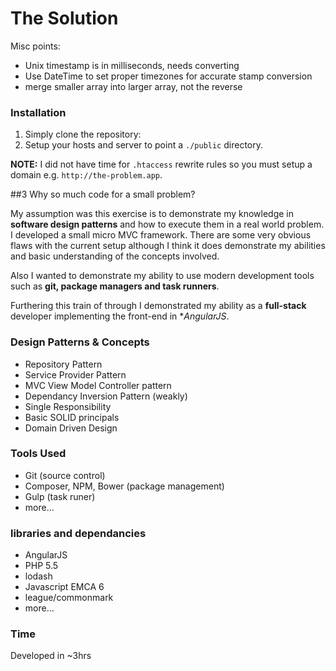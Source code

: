 # The Solution

Misc points:

* Unix timestamp is in milliseconds, needs converting
* Use DateTime to set proper timezones for accurate stamp conversion
* merge smaller array into larger array, not the reverse

### Installation

1. Simply clone the repository: 
2. Setup your hosts and server to point a `./public` directory.

**NOTE:** I did not have time for `.htaccess` rewrite rules so you must setup a domain e.g. `http://the-problem.app`.

##3 Why so much code for a small problem?

My assumption was this exercise is to demonstrate my knowledge in **software design patterns** and how to execute them in a real world problem. I developed a small micro MVC framework. There are some very obvious flaws with the current setup although I think it does demonstrate my abilities and basic understanding of the concepts involved.

Also I wanted to demonstrate my ability to use modern development tools such as **git, package managers and task runners**.

Furthering this train of  through I demonstrated my ability as a **full-stack** developer implementing the front-end in **AngularJS*.

### Design Patterns & Concepts

* Repository Pattern
* Service Provider Pattern
* MVC View Model Controller pattern
* Dependancy Inversion Pattern (weakly)
* Single Responsibility
* Basic SOLID principals
* Domain Driven Design

### Tools Used

* Git (source control)
* Composer, NPM, Bower (package management)
* Gulp (task runer)
* more...

### libraries and dependancies

* AngularJS
* PHP 5.5
* lodash
* Javascript EMCA 6
* league/commonmark
* more...

### Time 

Developed in ~3hrs